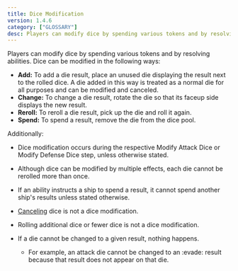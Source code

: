 ```yaml
---
title: Dice Modification
version: 1.4.6
category: ["GLOSSARY"]
desc: Players can modify dice by spending various tokens and by resolving abilities.
---
```


Players can modify dice by spending various tokens and by resolving abilities. Dice can be modified in the following ways:

- **Add:** To add a die result, place an unused die displaying the result next to the rolled dice. A die added in this way is treated as a normal die for all purposes and can be modified and canceled.
- **Change:** To change a die result, rotate the die so that its faceup side displays the new result.
- **Reroll:** To reroll a die result, pick up the die and roll it again.
- **Spend:** To spend a result, remove the die from the dice pool.

Additionally:

- Dice modification occurs during the respective Modify Attack Dice or Modify Defense Dice step, unless otherwise stated.
- Although dice can be modified by multiple effects, each die cannot be rerolled more than once.
- If an ability instructs a ship to spend a result, it cannot spend another ship's results unless stated otherwise.
- [Canceling](/rules/Cancel) dice is not a dice modification.
- Rolling additional dice or fewer dice is not a dice modification.

- If a die cannot be changed to a given result, nothing happens.
  + For example, an attack die cannot be changed to an :evade: result because that result does not appear on that die.
